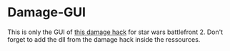 # Damage-GUI
This is only the GUI of <a href="https://github.com/onra2/SWBF2-Damage-hack-DLL">this damage hack</a> for star wars battlefront 2.
Don't forget to add the dll from the damage hack inside the ressources.
